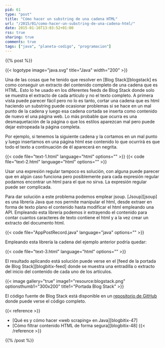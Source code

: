 ```yaml
---
pid: 61
type: "post"
title: "Cómo hacer un substring de una cadena HTML"
url: "/2015/01/como-hacer-un-substring-de-una-cadena-html/"
date: 2015-01-16T13:03:52+01:00
rss: true
sharing: true
comments: true
tags: ["java", "planeta-codigo", "programacion"]
---
```


{{% post %}}

{{< logotype image="java.svg" title="Java" width="200" >}}

Una de las cosas que he tenido que resolver en [Blog Stack][blogstack] es como conseguir un extracto del contenido completo de una cadena que es HTML. Esto lo he usado en los diferentes feeds de Blog Stack donde solo se muestra el extracto de cada artículo y no el texto completo. A primera vista puede parecer fácil pero no lo es tanto, cortar una cadena que es html haciendo un substring puede ocasionar problemas si se hace en un mal punto de la cadena y luego esa cadena cortada se inserta como contenido de nuevo el una página web. Lo más probable que ocurra es una desmaquetación de la página o que los estilos aparezcan mal pero puede dejar estropeada la página completa.

Por ejemplo, si tenemos la siguiente cadena y la cortamos en un mal punto y luego insertamos en una página html ese contenido lo que ocurrirá es que todo el texto a continuación de él aparecerá en negrita.

{{< code file="text-1.html" language="html" options="" >}}
{{< code file="text-2.html" language="html" options="" >}}

Usar una expresión regular tampoco es solución, con alguna puede parecer que en algún caso funciona pero posiblemente para cada expresión regular podamos encontrar un html para el que no sirva. La expresión regular puede ser complicada.

Para dar solución a este problema podemos emplear jsoup. [Jsoup][jsoup] es una librería Java que nos permite manipular el html, desde extraer en forma de texto plano el contenido hasta modificar el html empleando una API. Empleando esta librería podemos ir extrayendo el contenido para contar cuantos caracteres de texto contiene el html y a la vez crear un extracto del documento html.

{{< code file="AppPostRecord.java" language="java" options="" >}}

Empleando esta librería la cadena del ejemplo anterior podría quedar:

{{< code file="text-3.html" language="html" options="" >}}

El resultado aplicando está solución puede verse en el [feed de la portada de Blog Stack][blogbitix-feed] donde se muestra una entradilla o extracto del inicio del contenido de cada uno de los artículos.

{{< image
    gallery="true"
    image1="resource:blogstack.png" optionsthumb1="300x200" title1="Portada Blog Stack" >}}

El código fuente de Blog Stack está disponible en un [repositorio de GitHub](https://github.com/picodotdev/blog-stack/tree/master) donde puede verse el código completo.

{{< reference >}}
* [Qué es y cómo hacer «web scraping» en Java][blogbitix-47]
* [Cómo filtrar contenido HTML de forma segura][blogbitix-48]
{{< /reference >}}

{{% /post %}}
